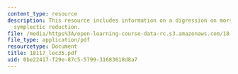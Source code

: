 ```yaml
---
content_type: resource
description: This resource includes information on a digression on morse theory, and
  symplectic reduction.
file: /media/https%3A/open-learning-course-data-rc.s3.amazonaws.com/18-117-topics-in-several-complex-variables-spring-2005/0be22417f29e87c5579931683618d8a7_18117_lec35.pdf
file_type: application/pdf
resourcetype: Document
title: 18117_lec35.pdf
uid: 0be22417-f29e-87c5-5799-31683618d8a7
---
```

